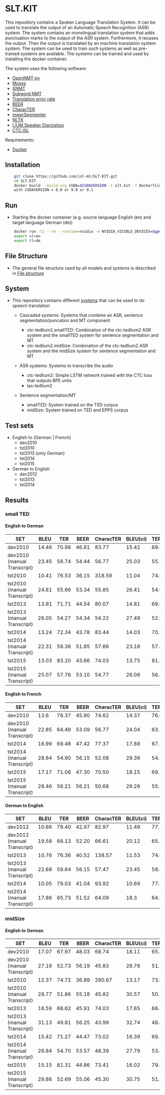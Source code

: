 # SLT.KIT

This repository contains a Spoken Language Translation System. It can be used to translate the output of an Automatic Speech Recognition (ASR) system. The system contains an monolingual translation system that adds punctuation marks to the output of the ASR system. Furthermore, it recases the output. Then the output is translated by an machine translation system system. The system can be used to train such systems as well as pre-trained systems are available. The systems can be trained and used by installing the docker container.

The system uses the following software:
* [OpenNMT-py](https://github.com/OpenNMT/OpenNMT-py)
* [Moses](http://www.statmt.org/moses/)
* [XNMT](https://github.com/neulab/xnmt)
* [Subword NMT](https://github.com/rsennrich/subword-nmt)
* [Translation error rate](http://www.cs.umd.edu/%7Esnover/tercom/)
* [BEER](https://github.com/stanojevic/beer)
* [CharacTER](https://github.com/rwth-i6/CharacTER)
* [mwerSegmenter](https://www-i6.informatik.rwth-aachen.de/web/Software/mwerSegmenter.tar.gz)
* [NLTK](http://www.nltk.org/)
* [LIUM Speaker Diarization](http://lium3.univ-lemans.fr/diarization/doku.php)
* [CTC.ISL](https://github.com/markus-m-u-e-l-l-e-r/CTC.ISL)


Requirements:
* [Docker](https://www.docker.com/)

## Installation ##

```bash
    git clone https://github.com/isl-mt/SLT.KIT.git
    cd SLT.KIT
    docker build --build-arg CUDA=$CUDAVERSION -t slt.kit -f Dockerfile.ST-Baseline .
    with CUDAVERSION = 8.0 or 9.0 or 9.1
```

## Run ##


* Starting the docker container (e.g. source language English (en) and target language German (de))


```bash
    docker run -ti --rm --runtime=nvidia -e NVIDIA_VISIBLE_DEVICES=$gpuid slt.kit
    export sl=en
    export tl=de
```


## File Structure ##

* The general file structure used by all models and systems is described in [File structure](docs/FileStructure.md)


## System ##

* This repository contains different [systems](docs/Systems.md) that can be used to do speech translation
  * Cascaded systems: Systems that combine an ASR, sentence segmentation/puncation and MT component
    * ctc-tedlium2.smallTED: Combination of the ctc-tedlium2 ASR system and the smallTED system for sentence segmentation and MT
    * ctc-tedlium2.midSize: Combination of the ctc-tedlium2 ASR system and the midSize system for sentence segmentation and MT

  * ASR systems: Systems to transcribe the audio
    * ctc-tedlium2: Simple LSTM network trained with the CTC loss that outputs BPE units
    * las-tedlium2

  * Sentence segmentation/MT
    * smallTED: System trained on the TED corpus
    * midSize: System trained on TED and EPPS corpus


## Test sets ##
* English to {German | French}
  * dev2010
  * tst2010
  * tst2013 (only German)
  * tst2014
  * tst2015
* German to English
  * dev2012
  * tst2013
  * tst2014


## Results ##


### small TED ###

#### English to German ####
| SET | BLEU | TER | BEER | CharacTER | BLEU(ci) | TER(ci) |
| --- | ---- | --- | ---- | --------- | -------- | ------- |
| dev2010 | 14.46 | 70.98 | 46.61 | 83.77 | 15.42 | 69.00 |
| dev2010 (manual Transcript) | 23.45 | 56.74 | 54.44 | 56.77 | 25.03 | 55.17 |
| tst2010 | 10.41 | 76.53 | 36.15 | 318.59 | 11.04 | 74.96 |
| tst2010 (manual Transcript) | 24.81 | 55.66 | 53.34 | 55.85 | 26.41 | 54.04 |
| tst2013 | 13.91 | 71.71 | 44.54 | 80.07 | 14.81 | 69.60 |
| tst2013 (manual Transcript) | 26.05 | 54.27 | 54.34 | 54.22 | 27.49 | 52.98 |
| tst2014 | 13.24 | 72.34 | 43.78 | 83.44 | 14.03 | 70.57 |
| tst2014 (manual Transcript) | 22.31 | 58.36 | 51.85 | 57.66 | 23.18 | 57.44 |
| tst2015 | 13.03 | 83.20 | 43.66 | 74.03 | 13.75 | 81.30 |
| tst2015 (manual Transcript) | 25.07 | 57.76 | 53.10 | 54.77 | 26.06 | 56.81 |


#### English to French ####

| SET | BLEU | TER | BEER | CharacTER | BLEU(ci) | TER(ci) |
| --- | ---- | --- | ---- | --------- | -------- | ------- |
| dev2010 | 13.6 | 78.37 | 45.80 | 74.62 | 14.37 | 76.65 |
| dev2010 (manual Transcript) | 22.85 | 64.49 | 53.09 | 56.77 | 24.04 | 63.22 |
| tst2014 | 16.99 | 69.48 | 47.42 | 77.37 | 17.88 | 67.77 |
| tst2014 (manual Transcript) | 28.64 | 54.90 | 56.15 | 52.08 | 29.36 | 54.16 |
| tst2015 | 17.17 | 71.06 | 47.30 | 70.50 | 18.15 | 69.18 |
| tst2015 (manual Transcript) | 28.46 | 56.21 | 56.21 | 50.68 | 29.26 | 55.28 |


#### German to English ####

| SET | BLEU | TER | BEER | CharacTER | BLEU(ci) | TER(ci) |
| --- | ---- | --- | ---- | --------- | -------- | ------- |
| dev2012 | 10.66 | 79.40 | 42.97 | 82.97 | 11.49 | 77.57 |
| dev2012 (manual Transcript) | 19.58 | 66.13 | 52.20 | 66.61 | 20.12 | 65.28 |
| tst2013 | 10.76 | 76.36 | 40.52 | 138.57 | 11.53 | 74.67 |
| tst2013 (manual Transcript) | 22.68 | 59.64 | 56.15 | 57.47 | 23.45 | 58.63 |
| tst2014 | 10.05 | 79.03 | 41.04 | 93.92 | 10.69 | 77.46 |
| tst2014 (manual Transcript) | 17.86 | 65.73 | 51.52 | 64.09 | 18.3 | 64.99 |


### midSize ###

#### English to German ####
| SET | BLEU | TER | BEER | CharacTER | BLEU(ci) | TER(ci) |
| --- | ---- | --- | ---- | --------- | -------- | ------- |
| dev2010 | 17.07 | 67.97 | 48.03 | 68.74 | 18.11 | 65.84 |
| dev2010 (manual Transcript) | 27.16 | 52.73 | 56.19 | 45.83 | 28.78 | 51.16 |
| tst2010 | 12.37 | 74.72 | 36.89 | 290.67 | 13.17 | 73.01 |
| tst2010 (manual Transcript) | 28.77 | 51.86 | 55.18 | 45.82 | 30.57 | 50.21 |
| tst2013 | 16.59 | 68.62 | 45.91 | 74.03 | 17.65 | 66.41 |
| tst2013 (manual Transcript) | 31.13 | 49.81 | 56.25 | 43.99 | 32.74 | 48.41 |
| tst2014 | 15.42 | 71.27 | 44.47 | 73.02 | 16.39 | 69.33 |
| tst2014 (manual Transcript) | 26.84 | 54.70 | 53.57 | 48.39 | 27.79 | 53.69 |
| tst2015 | 15.15 | 81.31 | 44.86 | 73.41 | 16.02 | 79.39 |
| tst2015 (manual Transcript) | 29.86 | 52.69 | 55.06 | 45.30 | 30.75 | 51.85 |
